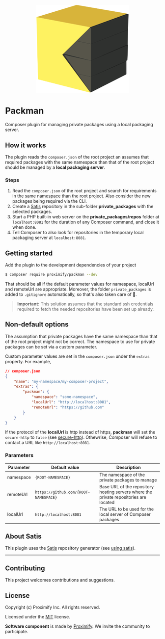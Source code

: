 <p align="center">
  <img src="docs/assets/proximify_packman.svg" width="300px" alt="proximify packman plugin">
</p>

# Packman

Composer plugin for managing private packages using a local packaging server.

## How it works

The plugin reads the `composer.json` of the root project an assumes that required packages with the same namespace than that of the root project should be managed by a **local packaging server**.

### Steps

1. Read the `composer.json` of the root project and search for requirements in the same namespace than the root project. Also consider the new packages being required via the CLI.
2. Create a [Satis](https://composer.github.io/satis/) repository in the sub-folder **private_packages** with the selected packages.
3. Start a PHP built-in web server on the **private_packages/repos** folder at `localhost:8081` for the duration of any Composer command, and close it when done.
4. Tell Composer to also look for repositories in the temporary local packaging server at `localhost:8081`.

## Getting started

Add the plugin to the development dependencies of your project

```bash
$ composer require proximify/packman --dev
```

That should be all if the default parameter values for namespace, localUrl and remoteUrl are appropriate. Moreover, the folder `private_packages` is added to `.gitignore` automatically, so that's also taken care of 🥳.

> **Important:** This solution assumes that the standard ssh credentials required to fetch the needed repositories have been set up already.

## Non-default options

The assumption that private packages have the same namespace than that of the root project might not be correct. The namespace to use for private packages can be set via a custom parameter.

Custom parameter values are set in the `composer.json` under the `extras` property. For example,

```json
// composer.json
{
    "name": "my-namespace/my-composer-project",
    "extras": {
        "packman": {
            "namespace": "some-namespace",
            "localUrl": "http://localhost:8081",
            "remoteUrl": "https://github.com"
        }
    }
}
```

If the protocol of the **localUrl** is http instead of https, **packman** will set the `secure-http` to `false` (see [secure-http](https://getcomposer.org/doc/06-config.md#secure-http)). Othewrise, Composer will refuse to contact a URL like `http://localhost:8081`.

### Parameters

| Parameter | Default value                         | Description                                                                           |
| --------- | ------------------------------------- | ------------------------------------------------------------------------------------- |
| namespace | `{ROOT-NAMESPACE}`                    | The namespace of the private packages to manage                                       |
| remoteUrl | `https://github.com/{ROOT-NAMESPACE}` | Base URL of the repository hosting servers where the private repositories are located |
| localUrl  | `http://localhost:8081`               | The URL to be used for the local server of Composer packages                          |

## About Satis

This plugin uses the [Satis](https://composer.github.io/satis/) repository generator (see [using satis](<[How-to](https://composer.github.io/satis/using)>)).

---

## Contributing

This project welcomes contributions and suggestions.

## License

Copyright (c) Proximify Inc. All rights reserved.

Licensed under the [MIT](https://opensource.org/licenses/MIT) license.

**Software component** is made by [Proximify](https://proximify.com). We invite the community to participate.
